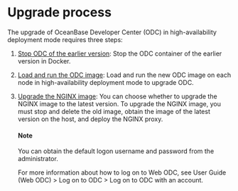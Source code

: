 Upgrade process 
====================================



The upgrade of OceanBase Developer Center (ODC) in high-availability deployment mode requires three steps:

1. [Stop ODC of the earlier version](../4.upgrade-high-availability-odc/2.ha-odc-stop-the-old-odc-version.md): Stop the ODC container of the earlier version in Docker.

   

2. [Load and run the ODC image](../4.upgrade-high-availability-odc/3.upgrade-load-and-run-ha-odc-images.md): Load and run the new ODC image on each node in high-availability deployment mode to upgrade ODC.

   

3. [Upgrade the NGINX image](../4.upgrade-high-availability-odc/4.upgrade-nginx-image.md): You can choose whether to upgrade the NGINX image to the latest version. To upgrade the NGINX image, you must stop and delete the old image, obtain the image of the latest version on the host, and deploy the NGINX proxy. 

    <main id="notice" type='notice'>
    <h4>Note</h4>
    <p>You can obtain the default logon username and password from the administrator.</p>
    </main>

     For more information about how to log on to Web ODC, see User Guide (Web ODC) > Log on to ODC > Log on to ODC with an account.
     
   

   
   








